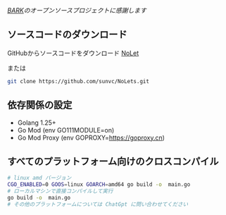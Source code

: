 
*[BARK](https://github.com/Finb/Bark)のオープンソースプロジェクトに感謝します*
## ソースコードのダウンロード
GitHubからソースコードをダウンロード [NoLet](https://github.com/sunvc/NoLets)

または
```sh
git clone https://github.com/sunvc/NoLets.git
```
## 依存関係の設定
- Golang 1.25+
- Go Mod (env GO111MODULE=on)
- Go Mod Proxy (env GOPROXY=https://goproxy.cn)

## すべてのプラットフォーム向けのクロスコンパイル
```sh
# linux amd バージョン
CGO_ENABLED=0 GOOS=linux GOARCH=amd64 go build -o  main.go 
# ローカルマシンで直接コンパイルして実行
go build -o  main.go 
# その他のプラットフォームについては ChatGpt に問い合わせてください
```

